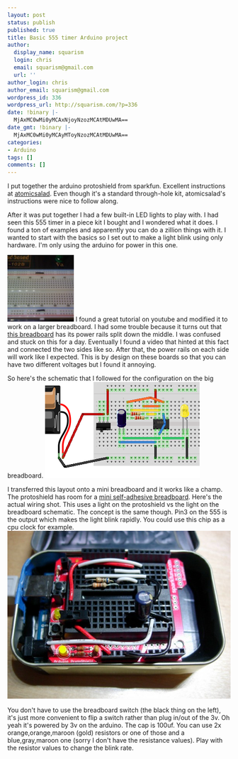 ```yaml
---
layout: post
status: publish
published: true
title: Basic 555 timer Arduino project
author:
  display_name: squarism
  login: chris
  email: squarism@gmail.com
  url: ''
author_login: chris
author_email: squarism@gmail.com
wordpress_id: 336
wordpress_url: http://squarism.com/?p=336
date: !binary |-
  MjAxMC0wMi0yMCAxNjoyNzozMCAtMDUwMA==
date_gmt: !binary |-
  MjAxMC0wMi0yMCAyMToyNzozMCAtMDUwMA==
categories:
- Arduino
tags: []
comments: []
---
```

I put together the arduino protoshield from sparkfun.  Excellent instructions at [atomicsalad](http://www.atomicsalad.com/archive/2010/02/02/tutorial_sparkfun_protoshield_for_arduino_assembly_updated.php).  Even though it's a standard through-hole kit, atomicsalad's instructions were nice to follow along.

After it was put together I had a few built-in LED lights to play with.  I had seen this 555 timer in a piece kit I bought and I wondered what it does.  I found a ton of examples and apparently you can do a zillion things with it.  I wanted to start with the basics so I set out to make a light blink using only hardware.  I'm only using the arduino for power in this one.

![jump_breadboard_at_30](/uploads/2010/02/jump_breadboard_at_30-150x150.jpg "jump_breadboard_at_30")
I found a great tutorial on youtube and modified it to work on a larger breadboard.  I had some trouble because it turns out that [this breadboard](http://www.sparkfun.com/commerce/product_info.php?products_id=112) has its power rails split down the middle.  I was confused and stuck on this for a day.  Eventually I found a video that hinted at this fact and connected the two sides like so.  After that, the power rails on each side will work like I expected.  This is by design on these boards so that you can have two different voltages but I found it annoying.

So here's the schematic that I followed for the configuration on the big breadboard.
![555_bb](/uploads/2010/02/555_bb.png "555_bb")

I transferred this layout onto a mini breadboard and it works like a champ.  The protoshield has room for a [mini self-adhesive breadboard](http://www.sparkfun.com/commerce/product_info.php?products_id=8803).  Here's the actual wiring shot.  This uses a light on the protoshield vs the light on the breadboard schematic.  The concept is the same though.  Pin3 on the 555 is the output which makes the light blink rapidly.  You could use this chip as a cpu clock for example.
![555_timer_wiring](/uploads/2010/02/555_timer_wiring-580x435.jpg "555_timer_wiring")

You don't have to use the breadboard switch (the black thing on the left), it's just more convenient to flip a switch rather than plug in/out of the 3v.  Oh yeah it's powered by 3v on the arduino.  The cap is 100uf.  You can use 2x orange,orange,maroon (gold) resistors or one of those and a blue,gray,maroon one (sorry I don't have the resistance values).  Play with the resistor values to change the blink rate.